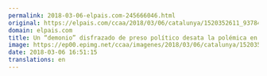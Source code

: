 ```yaml
---
permalink: 2018-03-06-elpais.com-245666046.html
original: https://elpais.com/ccaa/2018/03/06/catalunya/1520352611_937844.html#?ref=rss&format=simple&link=link
domain: elpais.com
title: Un “demonio” disfrazado de preso político desata la polémica en Badalona
image: https://ep00.epimg.net/ccaa/imagenes/2018/03/06/catalunya/1520352611_937844_1520352817_rrss_normal.jpg
date: 2018-03-06 16:51:15
translations: en
---
```


